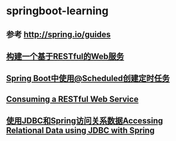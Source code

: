 # springboot-learning

## 参考 http://spring.io/guides


## [构建一个基于RESTful的Web服务](http://spring.io/guides/gs/rest-service/)
## [Spring Boot中使用@Scheduled创建定时任务](https://spring.io/guides/gs/scheduling-tasks/)
## [Consuming a RESTful Web Service](http://spring.io/guides/gs/consuming-rest/)
## [使用JDBC和Spring访问关系数据Accessing Relational Data using JDBC with Spring](http://spring.io/guides/gs/relational-data-access//)
